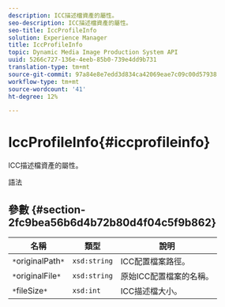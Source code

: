 ```yaml
---
description: ICC描述檔資產的屬性。
seo-description: ICC描述檔資產的屬性。
seo-title: IccProfileInfo
solution: Experience Manager
title: IccProfileInfo
topic: Dynamic Media Image Production System API
uuid: 5266c727-136e-4eeb-85b0-739e4dd9b731
translation-type: tm+mt
source-git-commit: 97a84e8e7edd3d834ca42069eae7c09c00d57938
workflow-type: tm+mt
source-wordcount: '41'
ht-degree: 12%

---
```



# IccProfileInfo{#iccprofileinfo}

ICC描述檔資產的屬性。

語法

## 參數 {#section-2fc9bea56b6d4b72b80d4f04c5f9b862}

| 名稱 | 類型 | 說明 |
|---|---|---|
| `*`originalPath`*` | `xsd:string` | ICC配置檔案路徑。 |
| `*`originalFile`*` | `xsd:string` | 原始ICC配置檔案的名稱。 |
| `*`fileSize`*` | `xsd:int` | ICC描述檔大小。 |

